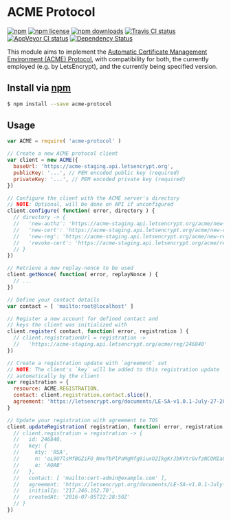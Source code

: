 # ACME Protocol
[![npm](https://img.shields.io/npm/v/acme-protocol.svg?style=flat-square)](https://npmjs.com/package/acme-protocol)
[![npm license](https://img.shields.io/npm/l/acme-protocol.svg?style=flat-square)](https://npmjs.com/package/acme-protocol)
[![npm downloads](https://img.shields.io/npm/dm/acme-protocol.svg?style=flat-square)](https://npmjs.com/package/acme-protocol)
[![Travis CI status](https://img.shields.io/travis/jhermsmeier/node-acme-protocol.svg?style=flat-square)](https://travis-ci.org/jhermsmeier/node-acme-protocol)
[![AppVeyor CI status](https://img.shields.io/appveyor/ci/jhermsmeier/node-acme-protocol/master.svg?style=flat-square)](https://ci.appveyor.com/project/jhermsmeier/node-acme-protocol)
[![Dependency Status](https://dependencyci.com/github/jhermsmeier/node-acme-protocol/badge?style=flat-square)](https://dependencyci.com/github/jhermsmeier/node-acme-protocol)

This module aims to implement the [Automatic Certificate Management Environment (ACME) Protocol](https://github.com/ietf-wg-acme/acme/),
with compatibility for both, the currently employed (e.g. by LetsEncrypt), and the currently being specified version.

## Install via [npm](https://npmjs.com)

```sh
$ npm install --save acme-protocol
```

## Usage

```js
var ACME = require( 'acme-protocol' )
```

```js
// Create a new ACME protocol client
var client = new ACME({
  baseUrl: 'https://acme-staging.api.letsencrypt.org',
  publicKey: '...', // PEM encoded public key (required)
  privateKey: '...', // PEM encoded private key (required)
})
```

```js
// Configure the client with the ACME server's directory
// NOTE: Optional, will be done on API if unconfigured
client.configure( function( error, directory ) {
  // directory -> {
  //   'new-authz': 'https://acme-staging.api.letsencrypt.org/acme/new-authz',
  //   'new-cert': 'https://acme-staging.api.letsencrypt.org/acme/new-cert',
  //   'new-reg': 'https://acme-staging.api.letsencrypt.org/acme/new-reg',
  //   'revoke-cert': 'https://acme-staging.api.letsencrypt.org/acme/revoke-cert'
  // }
})
```

```js
// Retrieve a new replay-nonce to be used
client.getNonce( function( error, replayNonce ) {
  // ...
})
```

```js
// Define your contact details
var contact = [ 'mailto:root@localhost' ]

// Register a new account for defined contact and
// keys the client was initialized with
client.register( contact, function( error, registration ) {
  // client.registrationUrl = registration ->
  //   'https://acme-staging.api.letsencrypt.org/acme/reg/246840'
})
```

```js
// Create a registration update with `agreement` set
// NOTE: The client's `key` will be added to this registration update
// automatically by the client
var registration = {
  resource: ACME.REGISTRATION,
  contact: client.registration.contact.slice(),
  agreement: 'https://letsencrypt.org/documents/LE-SA-v1.0.1-July-27-2015.pdf',
}

// Update your registration with agreement to TOS
client.updateRegistration( registration, function( error, registration ) {
  // client.registration = registration -> {
  //   id: 246840,
  //   key: {
  //     kty: 'RSA',
  //     n: 'oL9U7lsMfBGZiFO_NmvTbPlPaMgMfg9iuxO2IkgKrJbKVtrGvfzNCOMIaO_wAx8AIf3-tegeaEWWV6FyO6haW1zPhKovVAYyXQKof8CKvueooTie46d0JAHirdAGWn2BWCQKQ-GlFqqMx2ou1BHv9MxfGKaT9CjT8cIROl1ptag3kdUH5ZsjhGmdg_TNXeu4wtiYVf0JG9nWfZncX4Dgv6IpSCoQiGf6FIE_q0jaUhpdBdQ6HEL_s6O3L45FFYvGfAuiciuKVZugR3hXCUJ26NmShMKfdu5qUKPQ02-IQAFGncnMNOVPeDhkLMMIaNerGCsjVz1l_TjXOSTW-h1paw',
  //     e: 'AQAB'
  //   },
  //   contact: [ 'mailto:cert-admin@example.com' ],
  //   agreement: 'https://letsencrypt.org/documents/LE-SA-v1.0.1-July-27-2015.pdf',
  //   initialIp: '217.246.162.70',
  //   createdAt: '2016-07-05T22:28:50Z'
  // }
})
```
